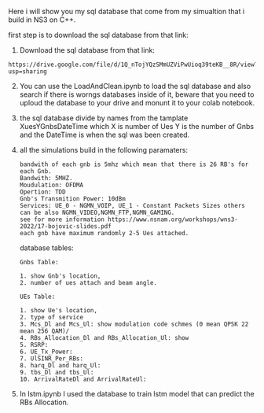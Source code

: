 Here i will show you my sql database that come from my simualtion that i build in NS3 on C++.

first step is to download the sql database from that link:
1.  Download the sql database from that link:
   ```
   https://drive.google.com/file/d/1Q_nTojYQzSMmUZViPwUioq39teKB__8R/view?usp=sharing
   ```
2.  You can use the LoadAndClean.ipynb to load the sql database and also search if there is worngs databases inside of it,
   beware that you need to uploud the database to your drive and monunt it to your colab notebook.

3. the sql database divide by names from the tamplate XuesYGnbsDateTime which X is number of Ues Y is the number of Gnbs and the DateTime is when the sql was been created.

4. all the simulations build in the following paramaters:
   ```
   bandwith of each gnb is 5mhz which mean that there is 26 RB's for each Gnb.
   Bandwith: 5MHZ.
   Moudulation: OFDMA
   Opertion: TDD
   Gnb's Transmition Power: 10dBm
   Services: UE_0 - NGMN_VOIP, UE_1 - Constant Packets Sizes others can be also NGMN_VIDEO,NGMN_FTP,NGMN_GAMING.
   see for more information https://www.nsnam.org/workshops/wns3-2022/17-bojovic-slides.pdf
   each gnb have maximum randomly 2-5 Ues attached.
   ```
   database tables:
   ```
   Gnbs Table:
   
   1. show Gnb's location,
   2. number of ues attach and beam angle.
   
   UEs Table:
   
   1. show Ue's location,
   2. type of service
   3. Mcs_Dl and Mcs_Ul: show modulation code schmes (0 mean QPSK 22 mean 256 QAM)/
   4. RBs_Allocation_Dl and RBs_Allocation_Ul: show
   5. RSRP: 
   6. UE_Tx_Power:
   7. UlSINR_Per_RBs:
   8. harq_Dl and harq_Ul:
   9. tbs_Dl and tbs_Ul:
   10. ArrivalRateDl and ArrivalRateUl:
   ```

5. In lstm.ipynb I used the database to train lstm model that can predict the RBs Allocation. 
